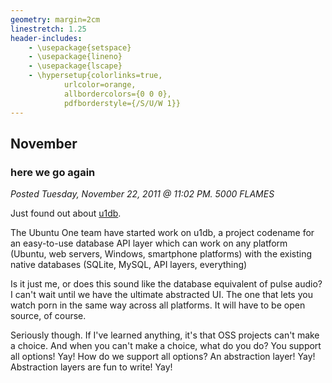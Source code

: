 ```yaml
---
geometry: margin=2cm
linestretch: 1.25
header-includes:
    - \usepackage{setspace}
    - \usepackage{lineno}
    - \usepackage{lscape}
    - \hypersetup{colorlinks=true,
            urlcolor=orange,
            allbordercolors={0 0 0},
            pdfborderstyle={/S/U/W 1}}
---
```

## November
### here we go again

[//p139]: # (https://web.archive.org/web/20150909133932/http://linuxhaters.blogspot.com/2011/11/here-we-go-again.html)

*Posted Tuesday, November 22, 2011 @ 11:02 PM. 5000 FLAMES*

Just found out about [u1db][266].

[266]: https://blueprints.launchpad.net/ubuntu/%2Bspec/desktop-p-u1db

The Ubuntu One team have started work on u1db, a project codename for an
easy-to-use database API layer which can work on any platform (Ubuntu, web
servers, Windows, smartphone platforms) with the existing native databases
(SQLite, MySQL, API layers, everything)

Is it just me, or does this sound like the database equivalent of pulse audio? I
can't wait until we have the ultimate abstracted UI. The one that lets you watch
porn in the same way across all platforms. It will have to be open source, of
course.

Seriously though. If I've learned anything, it's that OSS projects can't make a
choice. And when you can't make a choice, what do you do? You support all
options! Yay! How do we support all options? An abstraction layer! Yay!
Abstraction layers are fun to write! Yay!
